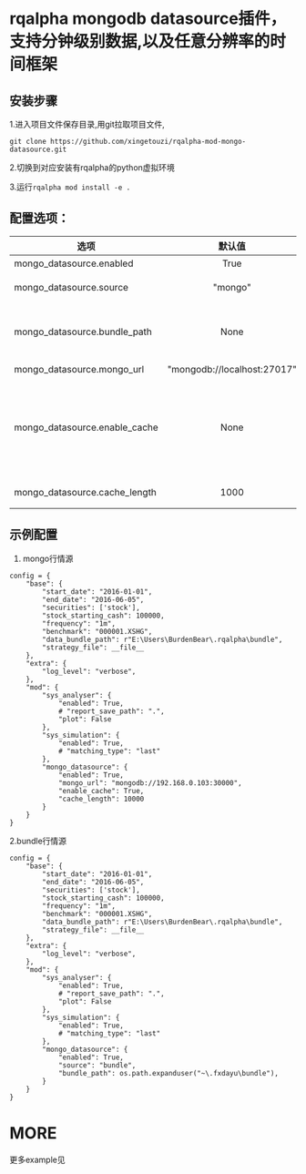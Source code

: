 # rqalpha mongodb datasource插件，支持分钟级别数据,以及任意分辨率的时间框架

## 安装步骤
1.进入项目文件保存目录,用git拉取项目文件,

```git clone https://github.com/xingetouzi/rqalpha-mod-mongo-datasource.git```

2.切换到对应安装有rqalpha的python虚拟环境

3.运行```rqalpha mod install -e .```

## 配置选项：
| 选项 | 默认值 | 说明 |
| --- | :--: | --- |
| mongo\_datasource.enabled | True | 插件开关 |
| mongo\_datasource.source | "mongo" | 行情源类型，可选值为"mongo", "bundle" |
| mongo\_datasource.bundle\_path| None | bundle数据文件位置，默认取"~\\.fxdayu\\bundle", 可以用环境变量覆盖，取值为"$FXDAYU\_ROOT\\bundle" |
| mongo\_datasource.mongo\_url | "mongodb://localhost:27017" | mongodb数据库地址 |
| mongo\_datasource.enable\_cache | None | bool型，是否开启分页读取缓存优化功能(缓存优化仅适用于回测)。为None时由使用的数据源类型确定取值，当数据源为mongodb数据库时默认为True，开启缓存；为bundle时默认为False，关闭缓存|
| mongo\_datasource.cache\_length | 1000 | 当开启缓存优化时，指定缓存的大小 |

## 示例配置

1. mongo行情源
```
config = {
    "base": {
        "start_date": "2016-01-01",
        "end_date": "2016-06-05",
        "securities": ['stock'],
        "stock_starting_cash": 100000,
        "frequency": "1m",
        "benchmark": "000001.XSHG",
        "data_bundle_path": r"E:\Users\BurdenBear\.rqalpha\bundle",
        "strategy_file": __file__
    },
    "extra": {
        "log_level": "verbose",
    },
    "mod": {
        "sys_analyser": {
            "enabled": True,
            # "report_save_path": ".",
            "plot": False
        },
        "sys_simulation": {
            "enabled": True,
            # "matching_type": "last"
        },
        "mongo_datasource": {
            "enabled": True,
            "mongo_url": "mongodb://192.168.0.103:30000",
            "enable_cache": True,
            "cache_length": 10000
        }
    }
}
```

2.bundle行情源
```
config = {
    "base": {
        "start_date": "2016-01-01",
        "end_date": "2016-06-05",
        "securities": ['stock'],
        "stock_starting_cash": 100000,
        "frequency": "1m",
        "benchmark": "000001.XSHG",
        "data_bundle_path": r"E:\Users\BurdenBear\.rqalpha\bundle",
        "strategy_file": __file__
    },
    "extra": {
        "log_level": "verbose",
    },
    "mod": {
        "sys_analyser": {
            "enabled": True,
            # "report_save_path": ".",
            "plot": False
        },
        "sys_simulation": {
            "enabled": True,
            # "matching_type": "last"
        },
        "mongo_datasource": {
            "enabled": True,
            "source": "bundle",
            "bundle_path": os.path.expanduser("~\.fxdayu\bundle"),
        }
    }
}
```

# MORE
更多example见

